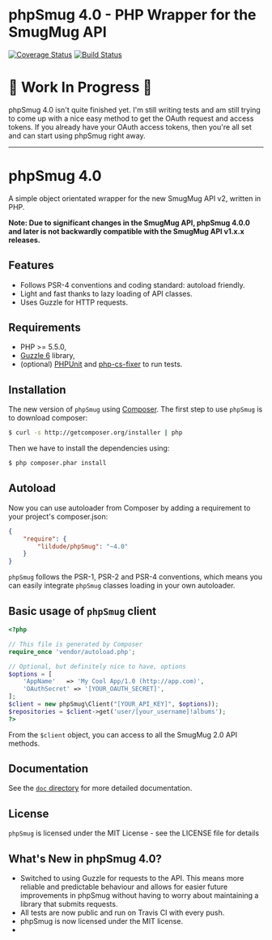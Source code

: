 phpSmug 4.0 - PHP Wrapper for the SmugMug API
=============================================

[![Coverage Status](https://coveralls.io/repos/lildude/phpSmug/badge.svg?branch=master&service=github)](https://coveralls.io/github/lildude/phpSmug?branch=master) [![Build Status](https://travis-ci.org/lildude/phpSmug.svg)](https://travis-ci.org/lildude/phpSmug)

# :construction: Work In Progress :construction: #

phpSmug 4.0 isn't quite finished yet. I'm still writing tests and am still trying to come up with a nice easy method to get the OAuth request and access tokens.  If you already have your OAuth access tokens, then you're all set and can start using phpSmug right away.

---

# phpSmug 4.0

A simple object orientated wrapper for the new SmugMug API v2, written in PHP.

**Note: Due to significant changes in the SmugMug API, phpSmug 4.0.0 and later is not backwardly compatible with the SmugMug API v1.x.x releases.**

## Features

* Follows PSR-4 conventions and coding standard: autoload friendly.
* Light and fast thanks to lazy loading of API classes.
* Uses Guzzle for HTTP requests.

## Requirements

* PHP >= 5.5.0,
* [Guzzle 6](https://github.com/guzzle/guzzle) library,
* (optional) [PHPUnit](https://phpunit.de/) and [php-cs-fixer](http://cs.sensiolabs.org/) to run tests.

## Installation

The new version of `phpSmug` using [Composer](http://getcomposer.org).
The first step to use `phpSmug` is to download composer:

```bash
$ curl -s http://getcomposer.org/installer | php
```

Then we have to install the dependencies using:

```bash
$ php composer.phar install
```

## Autoload

Now you can use autoloader from Composer by adding a requirement to your project's composer.json:

```json
{
    "require": {
        "lildude/phpSmug": "~4.0"
    }
}
```

`phpSmug` follows the PSR-1, PSR-2 and PSR-4 conventions, which means you can easily integrate `phpSmug` classes loading in your own autoloader.

## Basic usage of `phpSmug` client

```php
<?php

// This file is generated by Composer
require_once 'vendor/autoload.php';

// Optional, but definitely nice to have, options
$options = [
    'AppName'   => 'My Cool App/1.0 (http://app.com)',
    'OAuthSecret' => '[YOUR_OAUTH_SECRET]',
];
$client = new phpSmug\Client("[YOUR_API_KEY]", $options));
$repositories = $client->get('user/[your_username]!albums');
?>
```

From the `$client` object, you can access to all the SmugMug 2.0 API methods.

## Documentation

See the [`doc` directory](doc/) for more detailed documentation.

## License

`phpSmug` is licensed under the MIT License - see the LICENSE file for details

## What's New in phpSmug 4.0?

- Switched to using Guzzle for requests to the API.  This means more reliable and predictable behaviour and allows for easier future improvements in phpSmug without having to worry about maintaining a library that submits requests.
- All tests are now public and run on Travis CI with every push.
- phpSmug is now licensed under the MIT license.
- 
